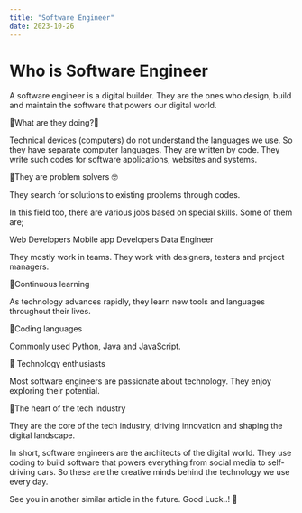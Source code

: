 ```yaml
---
title: "Software Engineer"
date: 2023-10-26
---
```


# Who is Software Engineer

A software engineer is a digital builder. They are the ones who design, build and maintain the software that powers our digital world.

🔸What are they doing?🤔

Technical devices (computers) do not understand the languages we use. So they have separate computer languages. They are written by code. They write such codes for software applications, websites and systems.

🔸They are problem solvers 🤓

They search for solutions to existing problems through codes.

In this field too, there are various jobs based on special skills. Some of them are;

Web Developers
Mobile app Developers
Data Engineer

They mostly work in teams. They work with designers, testers and project managers.

🔸Continuous learning

As technology advances rapidly, they learn new tools and languages throughout their lives.

🔸Coding languages

Commonly used Python, Java and JavaScript.

🔸 Technology enthusiasts

Most software engineers are passionate about technology. They enjoy exploring their potential.

🔸The heart of the tech industry

They are the core of the tech industry, driving innovation and shaping the digital landscape.

In short, software engineers are the architects of the digital world. They use coding to build software that powers everything from social media to self-driving cars. So these are the creative minds behind the technology we use every day.

See you in another similar article in the future. Good Luck..! 🙌


